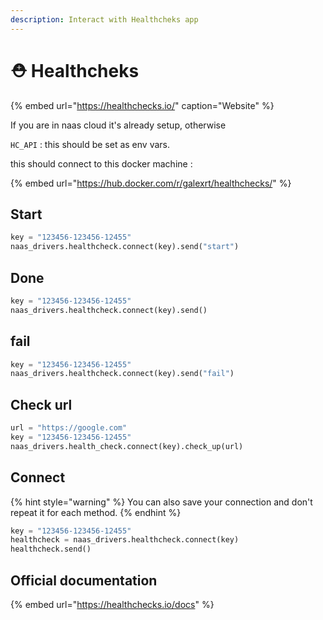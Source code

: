 ```yaml
---
description: Interact with Healthcheks app
---
```


# ⛑ Healthcheks

{% embed url="https://healthchecks.io/" caption="Website" %}

If you are in naas cloud it's already setup, otherwise

`HC_API` : this should be set as env vars.

this should connect to this docker machine :

{% embed url="https://hub.docker.com/r/galexrt/healthchecks/" %}

## Start

```python
key = "123456-123456-12455"
naas_drivers.healthcheck.connect(key).send("start")
```

## Done

```python
key = "123456-123456-12455"
naas_drivers.healthcheck.connect(key).send()
```

## fail

```python
key = "123456-123456-12455"
naas_drivers.healthcheck.connect(key).send("fail")
```

## Check url

```python
url = "https://google.com"
key = "123456-123456-12455"
naas_drivers.health_check.connect(key).check_up(url)
```

## Connect

{% hint style="warning" %}
You can also save your connection and don't repeat it for each method.
{% endhint %}

```python
key = "123456-123456-12455"
healthcheck = naas_drivers.healthcheck.connect(key)
healthcheck.send()
```

## Official documentation



{% embed url="https://healthchecks.io/docs" %}

